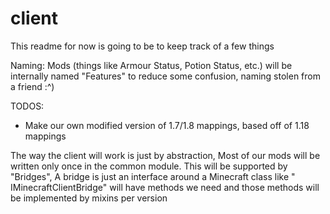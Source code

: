 # client

This readme for now is going to be to keep track of a few things

Naming: Mods (things like Armour Status, Potion Status, etc.) will be internally named "Features" to reduce some confusion, naming stolen from a friend :^)

TODOS:
 - Make our own modified version of 1.7/1.8 mappings, based off of 1.18 mappings

The way the client will work is just by abstraction, Most of our mods will be written only once in the common module.
This will be supported by "Bridges", A bridge is just an interface around a Minecraft class like "
IMinecraftClientBridge" will have methods we need and those methods will be implemented by mixins per version